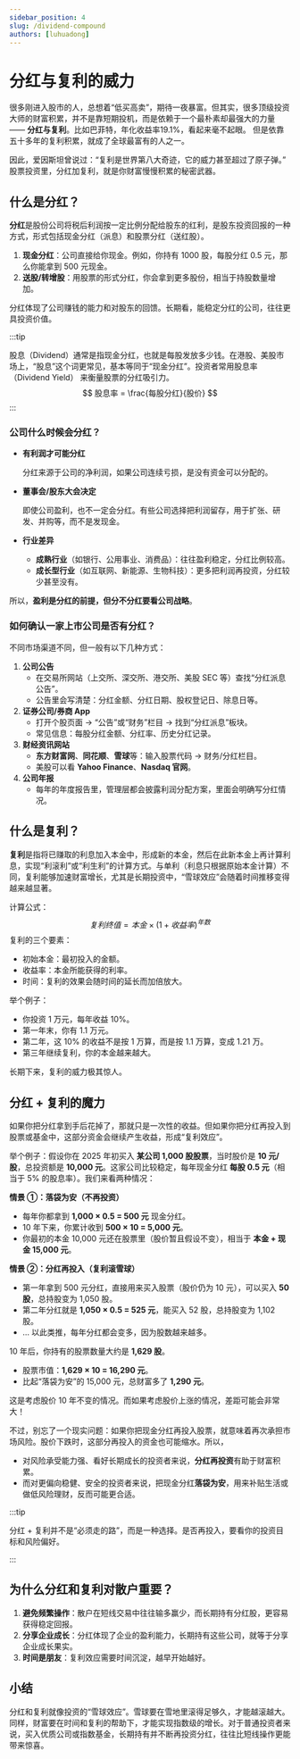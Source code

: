 ```yaml
---
sidebar_position: 4
slug: /dividend-compound
authors: [luhuadong]
---
```


# 分红与复利的威力

很多刚进入股市的人，总想着“低买高卖”，期待一夜暴富。但其实，很多顶级投资大师的财富积累，并不是靠短期投机，而是依赖于一个最朴素却最强大的力量 —— **分红与复利**。比如巴菲特，年化收益率19.1%，看起来毫不起眼。 但是依靠五十多年的复利积累，就成了全球最富有的人之一。

因此，爱因斯坦曾说过：“复利是世界第八大奇迹，它的威力甚至超过了原子弹。” 股票投资里，分红加复利，就是你财富慢慢积累的秘密武器。



## 什么是分红？

**分红**是股份公司将税后利润按一定比例分配给股东的红利，是股东投资回报的一种方式，形式包括现金分红（派息）和股票分红（送红股）。

1. **现金分红**：公司直接给你现金。例如，你持有 1000 股，每股分红 0.5 元，那么你能拿到 500 元现金。
2. **送股/转增股**：用股票的形式分红，你会拿到更多股份，相当于持股数量增加。

分红体现了公司赚钱的能力和对股东的回馈。长期看，能稳定分红的公司，往往更具投资价值。



:::tip

股息（Dividend）通常是指现金分红，也就是每股发放多少钱。在港股、美股市场上，“股息”这个词更常见，基本等同于“现金分红”。投资者常用股息率（Dividend Yield） 来衡量股票的分红吸引力。
$$
股息率 = \frac{每股分红}{股价}
$$
:::



### 公司什么时候会分红？

- **有利润才可能分红**

  分红来源于公司的净利润，如果公司连续亏损，是没有资金可以分配的。

- **董事会/股东大会决定**

  即使公司盈利，也不一定会分红。有些公司选择把利润留存，用于扩张、研发、并购等，而不是发现金。

- **行业差异**

  - **成熟行业**（如银行、公用事业、消费品）：往往盈利稳定，分红比例较高。
  - **成长型行业**（如互联网、新能源、生物科技）：更多把利润再投资，分红较少甚至没有。

所以，**盈利是分红的前提，但分不分红要看公司战略**。



### 如何确认一家上市公司是否有分红？

不同市场渠道不同，但一般有以下几种方式：

1. **公司公告**
   - 在交易所网站（上交所、深交所、港交所、美股 SEC 等）查找“分红派息公告”。
   - 公告里会写清楚：分红金额、分红日期、股权登记日、除息日等。
2. **证券公司/券商 App**
   - 打开个股页面 → “公告”或“财务”栏目 → 找到“分红派息”板块。
   - 常见信息：每股分红金额、分红率、历史分红记录。
3. **财经资讯网站**
   - **东方财富网**、**同花顺**、**雪球**等：输入股票代码 → 财务/分红栏目。
   - 美股可以看 **Yahoo Finance**、**Nasdaq 官网**。
4. **公司年报**
   - 每年的年度报告里，管理层都会披露利润分配方案，里面会明确写分红情况。



## 什么是复利？

**复利**是指将已赚取的利息加入本金中，形成新的本金，然后在此新本金上再计算利息，实现“利滚利”或“利生利”的计算方式。与单利（利息只根据原始本金计算）不同，复利能够加速财富增长，尤其是长期投资中，“雪球效应”会随着时间推移变得越来越显著。

计算公式：
$$
复利终值 = 本金 \times (1+收益率)^{年数}
$$
复利的三个要素：

- 初始本金：最初投入的金额。
- 收益率：本金所能获得的利率。
- 时间：复利的效果会随时间的延长而加倍放大。

举个例子：

- 你投资 1 万元，每年收益 10%。
- 第一年末，你有 1.1 万元。
- 第二年，这 10% 的收益不是按 1 万算，而是按 1.1 万算，变成 1.21 万。
- 第三年继续复利，你的本金越来越大。

长期下来，复利的威力极其惊人。



## 分红 + 复利的魔力

如果你把分红拿到手后花掉了，那就只是一次性的收益。但如果你把分红再投入到股票或基金中，这部分资金会继续产生收益，形成“复利效应”。

举个例子：假设你在 2025 年初买入 **某公司 1,000 股股票**，当时股价是 **10 元/股**，总投资额是 **10,000 元**。这家公司比较稳定，每年现金分红 **每股 0.5 元**（相当于 5% 的股息率）。我们来看两种情况：

**情景 ①：落袋为安（不再投资）**

- 每年你都拿到 **1,000 × 0.5 = 500 元** 现金分红。
- 10 年下来，你累计收到 **500 × 10 = 5,000 元**。
- 你最初的本金 10,000 元还在股票里（股价暂且假设不变），相当于 **本金 + 现金 15,000 元**。

**情景 ②：分红再投入（复利滚雪球）**

- 第一年拿到 500 元分红，直接用来买入股票（股价仍为 10 元），可以买入 **50 股**，总持股变为 1,050 股。
- 第二年分红就是 **1,050 × 0.5 = 525 元**，能买入 52 股，总持股变为 1,102 股。
- … 以此类推，每年分红都会变多，因为股数越来越多。

10 年后，你持有的股票数量大约是 **1,629 股**。

- 股票市值：**1,629 × 10 = 16,290 元**。
- 比起“落袋为安”的 15,000 元，总财富多了 **1,290 元**。

这是考虑股价 10 年不变的情况。而如果考虑股价上涨的情况，差距可能会非常大！

不过，别忘了一个现实问题：如果你把现金分红再投入股票，就意味着再次承担市场风险。股价下跌时，这部分再投入的资金也可能缩水。所以，

- 对风险承受能力强、看好长期成长的投资者来说，**分红再投资**有助于财富积累。
- 而对更偏向稳健、安全的投资者来说，把现金分红**落袋为安**，用来补贴生活或做低风险理财，反而可能更合适。



:::tip 

分红 + 复利并不是“必须走的路”，而是一种选择。是否再投入，要看你的投资目标和风险偏好。

:::



## 为什么分红和复利对散户重要？

1. **避免频繁操作**：散户在短线交易中往往输多赢少，而长期持有分红股，更容易获得稳定回报。
2. **分享企业成长**：分红体现了企业的盈利能力，长期持有这些公司，就等于分享企业成长果实。
3. **时间是朋友**：复利效应需要时间沉淀，越早开始越好。



## 小结

分红和复利就像投资的“雪球效应”。雪球要在雪地里滚得足够久，才能越滚越大。同样，财富要在时间和复利的帮助下，才能实现指数级的增长。对于普通投资者来说，买入优质公司或指数基金，长期持有并不断再投资分红，往往比短线操作更能带来惊喜。
